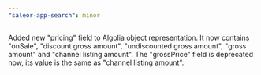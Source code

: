 ```yaml
---
"saleor-app-search": minor
---
```


Added new "pricing" field to Algolia object representation. It now contains "onSale", "discount gross amount", "undiscounted gross amount", "gross amount" and "channel listing amount". The "grossPrice" field is deprecated now, its value is the same as "channel listing amount".
